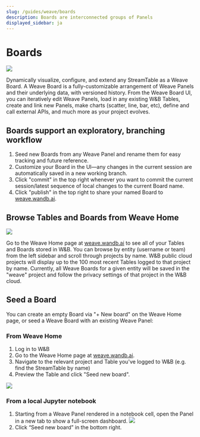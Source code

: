 ```yaml
---
slug: /guides/weave/boards
description: Boards are interconnected groups of Panels
displayed_sidebar: ja
---
```


# Boards 

![](/images/weave/weave_latest_board.png)

Dynamically visualize, configure, and extend any StreamTable as a Weave Board. A Weave Board is a fully-customizable arrangement of Weave Panels and their underlying data, with versioned history. From the Weave Board UI, you can iteratively edit Weave Panels, load in any existing W&B Tables, create and link new Panels, make charts (scatter, line, bar, etc), define and call external APIs, and much more as your project evolves.

## Boards support an exploratory, branching workflow

1. Seed new Boards from any Weave Panel and rename them for easy tracking and future reference.
2. Customize your Board in the UI—any changes in the current session are automatically saved in a new working branch.
3. Click "commit" in the top right whenever you want to commit the current session/latest sequence of local changes to the current Board name.
4. Click "publish" in the top right to share your named Board to [weave.wandb.ai](https://weave.wandb.ai).

## Browse Tables and Boards from Weave Home 

![](/images/weave/weave_home.png)

Go to the Weave Home page at [weave.wandb.ai](https://weave.wandb.ai) to see all of your Tables and Boards stored in W&B. You can browse by entity (username or team) from the left sidebar and scroll through projects by name. W&B public cloud projects will display up to the 100 most recent Tables logged to that project by name. Currently, all Weave Boards for a given entity will be saved in the "weave" project and follow the privacy settings of that project in the W&B cloud.

## Seed a Board

You can create an empty Board via "+ New board" on the Weave Home page, or seed a Weave Board with an existing Weave Panel:

### From Weave Home

1. Log in to W&B
2. Go to the Weave Home page at [weave.wandb.ai](https://weave.wandb.ai). 
3. Navigate to the relevant project and Table you've logged to W&B (e.g. find the StreamTable by name)
4. Preview the Table and click "Seed new board".

![](/images/weave/seed_new_board.gif)

### From a local Jupyter notebook

1. Starting from a Weave Panel rendered in a notebook cell, open the Panel in a new tab to show a full-screen dashboard. 
![](/images/weave/stream_table_from_notebook.png)
2. Click “Seed new board” in the bottom right.